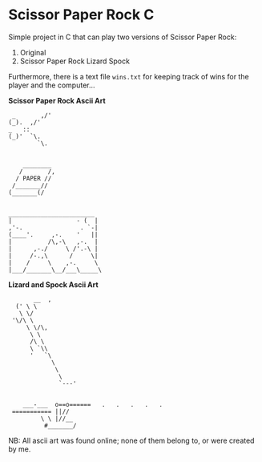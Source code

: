 # Scissor Paper Rock C



Simple project in C that can play two versions of Scissor Paper Rock:

1. Original
2. Scissor Paper Rock Lizard Spock



Furthermore, there is a text file `wins.txt` for keeping track of wins for the player and the computer...



**Scissor Paper Rock Ascii Art**

```
 _       ,/'
(_).  ,/'
_   ::
(_)'  `\.
        `\.
        
        
    ________
   /       /,
  / PAPER //
 /_______//
(_______(/


________________________
|                  - (  |
,'-.                . `-|
(____'.     ,-.    '   ||
|          /\,-\   ,-.  |
|      ,-./     \ /'.-\ |
|     /-.,\      /     \|
|    /     \    ,-.     \
|___/_______\__/___\_____\
```



**Lizard and Spock Ascii Art**

```
       __  ,
  (' \ \
   \ \/
 '\/\ \
     \ \/\,
      \ \
      /\ \
      \ `\\
      '   `\
            \
             \
              \
              `---'
    
    
    ___-___  o==o======   .   .   .   .   .
 =========== ||//
         \ \ |//__
          #_______/

```







NB: All ascii art was found online; none of them belong to, or were created by me.
